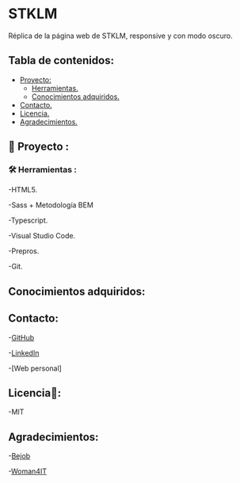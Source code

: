 # STKLM

 Réplica de la página web de STKLM, responsive y con modo oscuro.
 
  ## Tabla de contenidos:
- [Proyecto:](#Proyecto)
  * [Herramientas.](#construido-con) 
  * [Conocimientos adquiridos.](#conocimientos-adquiridos)
- [Contacto.](#Contacto)
- [Licencia.](#Licencia)
- [Agradecimientos.](#Agradecimientos)

 
 ## 🚀 Proyecto :
 ### 🛠️ Herramientas :

 -HTML5.
 
 -Sass + Metodología BEM
 
 -Typescript.
 
 -Visual Studio Code.
 
 -Prepros.
 
 -Git.
 
## Conocimientos adquiridos:

## Contacto: 

 -[GitHub](https://github.com/lymbus)
 
 -[LinkedIn](https://www.linkedin.com/in/lydia-est%C3%A9vez-chamorro/)
 
 -[Web personal]
 
## Licencia🧾:

-MIT

## Agradecimientos:

 -[Bejob](https://www.bejob.com/)
 
 -[Woman4IT](https://women4it.eu/)
